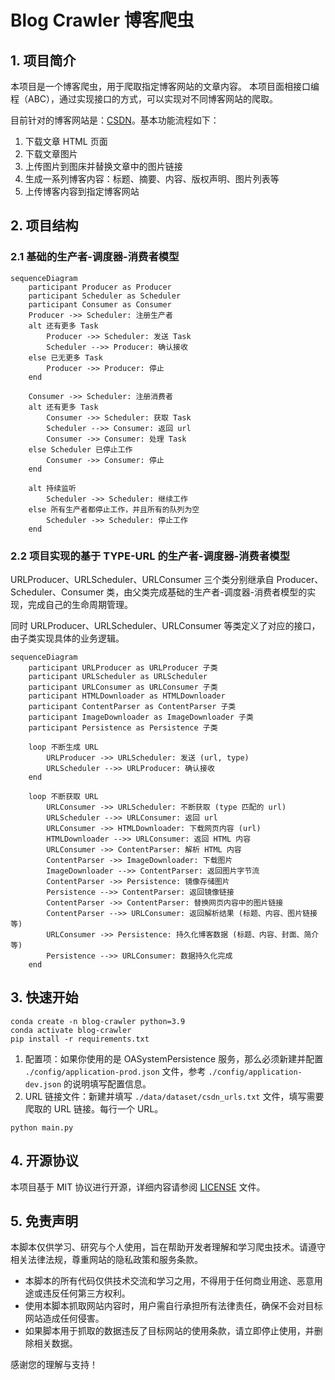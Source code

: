 # Blog Crawler 博客爬虫

## 1. 项目简介

本项目是一个博客爬虫，用于爬取指定博客网站的文章内容。
本项目面相接口编程（ABC），通过实现接口的方式，可以实现对不同博客网站的爬取。

目前针对的博客网站是：[CSDN](https://www.csdn.net/)。基本功能流程如下：

1. 下载文章 HTML 页面
2. 下载文章图片
3. 上传图片到图床并替换文章中的图片链接
4. 生成一系列博客内容：标题、摘要、内容、版权声明、图片列表等
5. 上传博客内容到指定博客网站

## 2. 项目结构

### 2.1 基础的生产者-调度器-消费者模型

```mermaid
sequenceDiagram
    participant Producer as Producer
    participant Scheduler as Scheduler
    participant Consumer as Consumer
    Producer ->> Scheduler: 注册生产者
    alt 还有更多 Task
        Producer ->> Scheduler: 发送 Task
        Scheduler -->> Producer: 确认接收
    else 已无更多 Task
        Producer ->> Producer: 停止
    end

    Consumer ->> Scheduler: 注册消费者
    alt 还有更多 Task
        Consumer ->> Scheduler: 获取 Task
        Scheduler -->> Consumer: 返回 url
        Consumer ->> Consumer: 处理 Task
    else Scheduler 已停止工作
        Consumer ->> Consumer: 停止
    end

    alt 持续监听
        Scheduler ->> Scheduler: 继续工作
    else 所有生产者都停止工作，并且所有的队列为空
        Scheduler ->> Scheduler: 停止工作
    end

```

### 2.2 项目实现的基于 TYPE-URL 的生产者-调度器-消费者模型

URLProducer、URLScheduler、URLConsumer 三个类分别继承自 Producer、Scheduler、Consumer
类，由父类完成基础的生产者-调度器-消费者模型的实现，完成自己的生命周期管理。

同时 URLProducer、URLScheduler、URLConsumer 等类定义了对应的接口，由子类实现具体的业务逻辑。

```mermaid
sequenceDiagram
    participant URLProducer as URLProducer 子类
    participant URLScheduler as URLScheduler
    participant URLConsumer as URLConsumer 子类
    participant HTMLDownloader as HTMLDownloader
    participant ContentParser as ContentParser 子类
    participant ImageDownloader as ImageDownloader 子类
    participant Persistence as Persistence 子类

    loop 不断生成 URL
        URLProducer ->> URLScheduler: 发送 (url, type)
        URLScheduler -->> URLProducer: 确认接收
    end

    loop 不断获取 URL
        URLConsumer ->> URLScheduler: 不断获取 (type 匹配的 url)
        URLScheduler -->> URLConsumer: 返回 url
        URLConsumer ->> HTMLDownloader: 下载网页内容 (url)
        HTMLDownloader -->> URLConsumer: 返回 HTML 内容
        URLConsumer ->> ContentParser: 解析 HTML 内容
        ContentParser ->> ImageDownloader: 下载图片
        ImageDownloader -->> ContentParser: 返回图片字节流
        ContentParser ->> Persistence: 镜像存储图片
        Persistence -->> ContentParser: 返回镜像链接
        ContentParser ->> ContentParser: 替换网页内容中的图片链接
        ContentParser -->> URLConsumer: 返回解析结果 (标题、内容、图片链接等)
        URLConsumer ->> Persistence: 持久化博客数据 (标题、内容、封面、简介等)
        Persistence -->> URLConsumer: 数据持久化完成
    end

```

## 3. 快速开始

```shell
conda create -n blog-crawler python=3.9
conda activate blog-crawler
pip install -r requirements.txt
```

1. 配置项：如果你使用的是 OASystemPersistence 服务，那么必须新建并配置 `./config/application-prod.json` 文件，参考 `./config/application-dev.json` 的说明填写配置信息。
2. URL 链接文件：新建并填写 `./data/dataset/csdn_urls.txt` 文件，填写需要爬取的 URL 链接。每行一个 URL。

```shell
python main.py
```

## 4. 开源协议

本项目基于 MIT 协议进行开源，详细内容请参阅 [LICENSE](LICENSE) 文件。

## 5. 免责声明

本脚本仅供学习、研究与个人使用，旨在帮助开发者理解和学习爬虫技术。请遵守相关法律法规，尊重网站的隐私政策和服务条款。

- 本脚本的所有代码仅供技术交流和学习之用，不得用于任何商业用途、恶意用途或违反任何第三方权利。
- 使用本脚本抓取网站内容时，用户需自行承担所有法律责任，确保不会对目标网站造成任何侵害。
- 如果脚本用于抓取的数据违反了目标网站的使用条款，请立即停止使用，并删除相关数据。

感谢您的理解与支持！